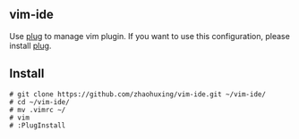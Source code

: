## vim-ide

Use [plug](https://github.com/junegunn/vim-plug) to manage vim plugin.
If you want to use this configuration, please install [plug](https://github.com/junegunn/vim-plug).

## Install
```
# git clone https://github.com/zhaohuxing/vim-ide.git ~/vim-ide/ 
# cd ~/vim-ide/
# mv .vimrc ~/
# vim
# :PlugInstall
```
